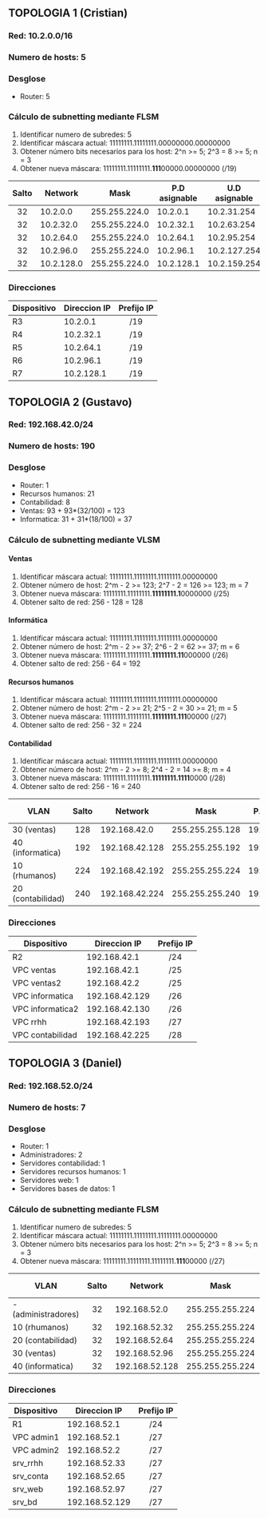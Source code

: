 ## TOPOLOGIA 1 (Cristian)
### Red: 10.2.0.0/16
### Numero de hosts: 5
### Desglose
- Router: 5

### Cálculo de subnetting mediante FLSM
1. Identificar numero de subredes: 5
2. Identificar máscara actual: 11111111.11111111.00000000.00000000
3. Obtener número bits necesarios para los host: 2^n >= 5; 2^3 = 8 >= 5; n = 3
4. Obtener nueva máscara: 11111111.11111111.**111**00000.00000000 (/19)

| Salto | Network    | Mask          | P.D asignable | U.D asignable | Broadcast    | Host totales | Cantidad de host |
| :---: | ---------- | ------------- | ------------- | ------------- | ------------ | :----------: | :--------------: |
|  32   | 10.2.0.0   | 255.255.224.0 | 10.2.0.1      | 10.2.31.254   | 10.2.31.255  |     8190     |        1         |
|  32   | 10.2.32.0  | 255.255.224.0 | 10.2.32.1     | 10.2.63.254   | 10.2.63.255  |     8190     |        1         |
|  32   | 10.2.64.0  | 255.255.224.0 | 10.2.64.1     | 10.2.95.254   | 10.2.95.255  |     8190     |        1         |
|  32   | 10.2.96.0  | 255.255.224.0 | 10.2.96.1     | 10.2.127.254  | 10.2.127.255 |     8190     |        1         |
|  32   | 10.2.128.0 | 255.255.224.0 | 10.2.128.1    | 10.2.159.254  | 10.2.159.255 |     8190     |        1         |

### Direcciones
| Dispositivo | Direccion IP | Prefijo IP |
| ----------- | ------------ | :--------: |
| R3          | 10.2.0.1     |    /19     |
| R4          | 10.2.32.1    |    /19     |
| R5          | 10.2.64.1    |    /19     |
| R6          | 10.2.96.1    |    /19     |
| R7          | 10.2.128.1   |    /19     |

## TOPOLOGIA 2 (Gustavo)
### Red: 192.168.42.0/24
### Numero de hosts: 190
### Desglose
- Router: 1
- Recursos humanos: 21
- Contabilidad: 8
- Ventas: 93 + 93*(32/100) = 123
- Informatica: 31 + 31*(18/100) = 37

### Cálculo de subnetting mediante VLSM
#### Ventas
1. Identificar máscara actual: 11111111.11111111.11111111.00000000
2. Obtener número de host: 2^m - 2 >= 123; 2^7 - 2 = 126 >= 123; m = 7
3. Obtener nueva máscara: 11111111.11111111.**11111111.1**0000000 (/25)
4. Obtener salto de red: 256 - 128 = 128

#### Informática
1. Identificar máscara actual: 11111111.11111111.11111111.00000000
2. Obtener número de host: 2^m - 2 >= 37; 2^6 - 2 = 62 >= 37; m = 6
3. Obtener nueva máscara: 11111111.11111111.**11111111.11**000000 (/26)
4. Obtener salto de red: 256 - 64 = 192

#### Recursos humanos
1. Identificar máscara actual: 11111111.11111111.11111111.00000000
2. Obtener número de host: 2^m - 2 >= 21; 2^5 - 2 = 30 >= 21; m = 5
3. Obtener nueva máscara: 11111111.11111111.**11111111.111**00000 (/27)
4. Obtener salto de red: 256 - 32 = 224

#### Contabilidad
1. Identificar máscara actual: 11111111.11111111.11111111.00000000
2. Obtener número de host: 2^m - 2 >= 8; 2^4 - 2 = 14 >= 8; m = 4
3. Obtener nueva máscara: 11111111.11111111.**11111111.1111**0000 (/28)
4. Obtener salto de red: 256 - 16 = 240

| VLAN              | Salto | Network        | Mask            | P.D asignable  | U.D asignable  | Broadcast      | Host totales | Cantidad de host |
| ----------------- | :---: | -------------- | --------------- | -------------- | -------------- | -------------- | :----------: | :--------------: |
| 30 (ventas)       |  128  | 192.168.42.0   | 255.255.255.128 | 192.168.42.1   | 192.168.42.126 | 192.168.42.127 |     126      |       123        |
| 40 (informatica)  |  192  | 192.168.42.128 | 255.255.255.192 | 192.168.42.129 | 192.168.42.190 | 192.168.42.191 |      62      |        37        |
| 10 (rhumanos)     |  224  | 192.168.42.192 | 255.255.255.224 | 192.168.42.193 | 192.168.42.222 | 192.168.42.223 |      30      |        21        |
| 20 (contabilidad) |  240  | 192.168.42.224 | 255.255.255.240 | 192.168.42.225 | 192.168.42.238 | 192.168.42.239 |      14      |        8         |

### Direcciones
| Dispositivo      | Direccion IP   | Prefijo IP |
| ---------------- | -------------- | :--------: |
| R2               | 192.168.42.1   |    /24     |
| VPC ventas       | 192.168.42.1   |    /25     |
| VPC ventas2      | 192.168.42.2   |    /25     |
| VPC informatica  | 192.168.42.129 |    /26     |
| VPC informatica2 | 192.168.42.130 |    /26     |
| VPC rrhh         | 192.168.42.193 |    /27     |
| VPC contabilidad | 192.168.42.225 |    /28     |

## TOPOLOGIA 3 (Daniel)
### Red: 192.168.52.0/24
### Numero de hosts: 7
### Desglose
- Router: 1
- Administradores: 2
- Servidores contabilidad: 1
- Servidores recursos humanos: 1
- Servidores web: 1
- Servidores bases de datos: 1

### Cálculo de subnetting mediante FLSM
1. Identificar numero de subredes: 5
2. Identificar máscara actual: 11111111.11111111.11111111.00000000
3. Obtener número bits necesarios para los host: 2^n >= 5; 2^3 = 8 >= 5; n = 3
4. Obtener nueva máscara: 11111111.11111111.11111111.**111**00000 (/27)

| VLAN                 | Salto | Network        | Mask            | P.D asignable  | U.D asignable  | Broadcast      | Host totales | Cantidad de host |
| -------------------- | :---: | -------------- | --------------- | -------------- | -------------- | -------------- | :----------: | :--------------: |
| -  (administradores) |  32   | 192.168.52.0   | 255.255.255.224 | 192.168.52.1   | 192.168.52.30  | 192.168.52.31  |      30      |        2         |
| 10 (rhumanos)        |  32   | 192.168.52.32  | 255.255.255.224 | 192.168.52.33  | 192.168.52.62  | 192.168.52.63  |      30      |        1         |
| 20 (contabilidad)    |  32   | 192.168.52.64  | 255.255.255.224 | 192.168.52.65  | 192.168.52.94  | 192.168.52.95  |      30      |        1         |
| 30 (ventas)          |  32   | 192.168.52.96  | 255.255.255.224 | 192.168.52.97  | 192.168.52.126 | 192.168.52.127 |      30      |        1         |
| 40 (informatica)     |  32   | 192.168.52.128 | 255.255.255.224 | 192.168.52.129 | 192.168.52.158 | 192.168.52.159 |      30      |        1         |

### Direcciones
| Dispositivo | Direccion IP   | Prefijo IP |
| ----------- | -------------- | :--------: |
| R1          | 192.168.52.1   |    /24     |
| VPC admin1  | 192.168.52.1   |    /27     |
| VPC admin2  | 192.168.52.2   |    /27     |
| srv_rrhh    | 192.168.52.33  |    /27     |
| srv_conta   | 192.168.52.65  |    /27     |
| srv_web     | 192.168.52.97  |    /27     |
| srv_bd      | 192.168.52.129 |    /27     |
